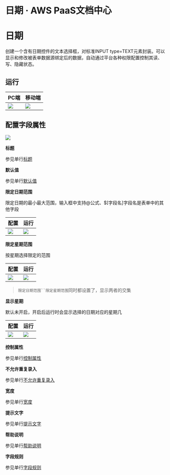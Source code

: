 # 日期 · AWS PaaS文档中心

# 日期

创建一个含有日期控件的文本选择框，对标准INPUT type=TEXT元素封装。可以显示和修改被表单数据源绑定后的数据，自动通过平台各种权限配置控制其读、写、隐藏状态。

## 运行

PC端 | 移动端  
---|---  
[![](https://docs.awspaas.com/user-manual/aws-pass-console-user-manual-form-vue-64ga/zj/textdate_pc.png)](<textdate_pc.png>) | [![](https://docs.awspaas.com/user-manual/aws-pass-console-user-manual-form-vue-64ga/zj/textdate_mobile.png)](<textdate_mobile.png>)  
  
## 配置字段属性

[![](https://docs.awspaas.com/user-manual/aws-pass-console-user-manual-form-vue-64ga/zj/textdate1.png)](<textdate1.png>)

**标题**

参见单行[标题](<text.html#title>)

**默认值**

参见单行[默认值](<text.html#mrz>)

**限定日期范围**

限定日期的最小最大范围，输入框中支持@公式、$[字段名]字段名是表单中的其他字段

配置 | 运行  
---|---  
[![](https://docs.awspaas.com/user-manual/aws-pass-console-user-manual-form-vue-64ga/zj/textdate2.png)](<textdate2.png>) | [![](https://docs.awspaas.com/user-manual/aws-pass-console-user-manual-form-vue-64ga/zj/textdate2.1.png)](<textdate2.1.png>)  
  
**限定星期范围**

按星期选择限定的范围

配置 | 运行  
---|---  
[![](https://docs.awspaas.com/user-manual/aws-pass-console-user-manual-form-vue-64ga/zj/textdate3.png)](<textdate3.png>) | [![](https://docs.awspaas.com/user-manual/aws-pass-console-user-manual-form-vue-64ga/zj/textdate3.1.png)](<textdate3.1.png>)  
  
> `限定日期范围``限定星期范围`同时都设置了，显示两者的交集

**显示星期**

默认未开启，开启后运行时会显示选择的日期对应的星期几

配置 | 运行  
---|---  
[![](https://docs.awspaas.com/user-manual/aws-pass-console-user-manual-form-vue-64ga/zj/textdate4.png)](<textdate4.png>) | [![](https://docs.awspaas.com/user-manual/aws-pass-console-user-manual-form-vue-64ga/zj/textdate4.1.png)](<textdate4.1.png>)  
  
**控制属性**

参见单行[控制属性](<text.html#control>)

**不允许重复录入**

参见单行[不允许重复录入](<text.html#nocopy>)

**宽度**

参见单行[宽度](<text.html#wigth>)

**提示文字**

参见单行[提示文字](<text.html#tip>)

**帮助说明**

参见单行[帮助说明](<text.html#help>)

**字段规则**

参见单行[字段规则](<text.html#zdgz>)